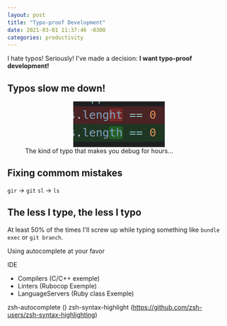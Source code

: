```yaml
---
layout: post
title: "Typo-proof Development"
date: 2021-03-01 11:37:46 -0300
categories: productivity
---
```


I hate typos! Seriously! I've made a decision: **I want typo-proof development!**

## Typos slow me down!

<figure>
  <img loading="lazy" style="display: block; margin: 0 auto;" src="/assets/img/typo.png" alt="" width=207 height=103>
  <figcaption>The kind of typo that makes you debug for hours...</figcaption>
</figure>

## Fixing commom mistakes

`gir` -> `git`
`sl` -> `ls`

## The less I type, the less I typo

At least 50% of the times I'll screw up while typing something like `bundle exec` or `git branch`.

Using autocomplete at your favor

IDE
  - Compilers (C/C++ exemple)
  - Linters (Rubocop Exemple)
  - LanguageServers (Ruby class Exemple)


zsh-autocomplete ()
zsh-syntax-highlight (https://github.com/zsh-users/zsh-syntax-highlighting)

[oh-my-bash]: https://github.com/ohmybash/oh-my-bash